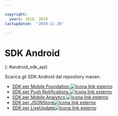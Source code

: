 ```yaml
---

copyright:
  years: 2018, 2019
lastupdated:  "2018-11-26"

---
```


#	SDK Android
{: #android_sdk_api}

Scarica gli SDK Android dal repository maven.

* [SDK per Mobile Foundation ![Icona link esterno](../../icons/launch-glyph.svg "Icona link esterno")](https://search.maven.org/search?q=a:ibmmobilefirstplatformfoundation)
* [SDK per Push Notifications ![Icona link esterno](../../icons/launch-glyph.svg "Icona link esterno")](https://search.maven.org/search?q=a:ibmmobilefirstplatformfoundationpush)
* [SDK per Mobile Analytics ![Icona link esterno](../../icons/launch-glyph.svg "Icona link esterno")](https://search.maven.org/search?q=a:ibmmobilefirstplatformfoundationanalytics)
* [SDK per JSONStore![Icona link esterno](../../icons/launch-glyph.svg "Icona link esterno")](https://search.maven.org/search?q=a:ibmmobilefirstplatformfoundationjsonstore)
* [SDK per LiveUpdate![Icona link esterno](../../icons/launch-glyph.svg "Icona link esterno")](https://search.maven.org/search?q=a:ibmmobilefirstplatformfoundationliveupdate)

